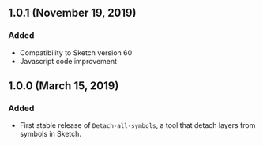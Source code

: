 ## 1.0.1 (November 19, 2019)

### Added

* Compatibility to Sketch version 60
* Javascript code improvement

## 1.0.0 (March 15, 2019)

### Added

* First stable release of `Detach-all-symbols`, a tool that detach layers from symbols in Sketch.
